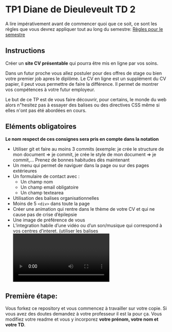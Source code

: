 # TP1 Diane de Dieuleveult TD 2

A lire impérativement avant de commencer quoi que ce soit, ce sont les règles que vous devrez appliquer tout au long du semestre:
[Règles pour le semestre](https://gitlab.com/Yrandill/instructions_web_ocres_ing4/-/blob/master/README.md)

## Instructions
Créer un **site CV présentable** qui pourra être mis en ligne par vos soins.

Dans un futur proche vous allez postuler pour des offres de stage ou bien votre premier job apres le diplôme. Le CV en ligne est un supplément du CV papier, il peut vous permettre de faire la différence. Il permet de montrer vos compétences à votre futur employeur.

Le but de ce TP est de vous faire découvrir, pour certains, le monde du web alors n"hesitez pas à essayer des balises ou des directives CSS même si elles n'ont pas été abordées en cours.

## Eléments obligatoires
**Le nom respect de ces consignes sera pris en compte dans la notation**

- Utiliser git et faire au moins 3 commits (exemple: je crée le structure de mon document => je commit, je crée le style de mon document => je commit,... Prenez de bonnes habitudes dès maintenant
- Un menu qui permet de naviguer dans la page ou sur des pages extérieures
- Un formulaire de contact avec :
    - Un champ nom
    - Un champ email obligatoire
    - Un champ textearea
- Utilisation des balises organisationnelles
- Moins de 5 `<div>` dans toute la page
- Créer une animation qui rentre dans le thème de votre CV et qui ne cause pas de crise d’épilepsie
- Une image de préférence de vous
- L’integration habile d’une vidéo ou d’un son/musique qui correspond à vos centres d’interet. (utiliser les balises <video> ou <audio> pas d’iframe youtube ou d'autres plateformes média)


## Première étape:
Vous forkez ce repository et vous commencez à travailler sur votre copie. Si vous avez des doutes demandez à votre professeur il est la pour ça. 
Vous modifiez votre readme et vous y incorporez **votre prénom, votre nom et votre TD**.
